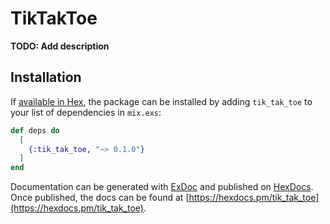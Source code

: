 # TikTakToe

**TODO: Add description**

## Installation

If [available in Hex](https://hex.pm/docs/publish), the package can be installed
by adding `tik_tak_toe` to your list of dependencies in `mix.exs`:

```elixir
def deps do
  [
    {:tik_tak_toe, "~> 0.1.0"}
  ]
end
```

Documentation can be generated with [ExDoc](https://github.com/elixir-lang/ex_doc)
and published on [HexDocs](https://hexdocs.pm). Once published, the docs can
be found at [https://hexdocs.pm/tik_tak_toe](https://hexdocs.pm/tik_tak_toe).

